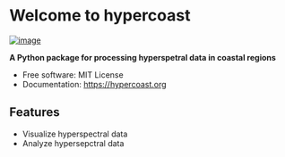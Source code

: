 # Welcome to hypercoast

[![image](https://img.shields.io/pypi/v/hypercoast.svg)](https://pypi.python.org/pypi/hypercoast)

**A Python package for processing hyperspetral data in coastal regions**

-   Free software: MIT License
-   Documentation: <https://hypercoast.org>

## Features

-   Visualize hyperspectral data
-   Analyze hypersepctral data
